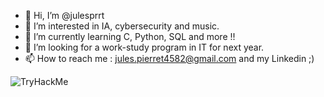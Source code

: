 - 👋 Hi, I’m @julesprrt
- 👀 I’m interested in IA, cybersecurity and music.
- 🌱 I’m currently learning C, Python, SQL and more !!
- 💞️ I’m looking for a work-study program in IT for next year.
- 📫 How to reach me : jules.pierret4582@gmail.com and my Linkedin ;)
<img src="https://tryhackme-badges.s3.amazonaws.com/HYbhy.png" alt="TryHackMe"> 
<!---
julesprrt/julesprrt is a ✨ special ✨ repository because its `README.md` (this file) appears on your GitHub profile.
You can click the Preview link to take a look at your changes.
--->
